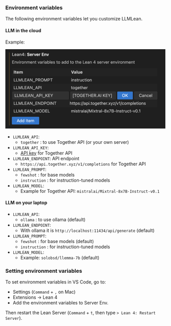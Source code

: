 ### Environment variables

The following environment variables let you customize LLMLean.

#### LLM in the cloud
Example:

<img src="../img/env_example.png" width=500px>

- `LLMLEAN_API`:
  - `together` : to use Together API (or your own server)
- `LLMLEAN_API_KEY`:
  - [API key](https://api.together.xyz/settings/api-keys) for Together API
- `LLMLEAN_ENDPOINT`: API endpoint
  - `https://api.together.xyz/v1/completions` for Together API
- `LLMLEAN_PROMPT`:
  - `fewshot` :  for base models
  - `instruction` : for instruction-tuned models 
- `LLMLEAN_MODEL`:
  - Example for Together API: `mistralai/Mixtral-8x7B-Instruct-v0.1`
 

#### LLM on your laptop
- `LLMLEAN_API`:
  - `ollama` : to use ollama (default)
- `LLMLEAN_ENDPOINT`: 
  - With ollama it is `http://localhost:11434/api/generate` (default)
- `LLMLEAN_PROMPT`:
  - `fewshot` :  for base models (default)
  - `instruction` : for instruction-tuned models
- `LLMLEAN_MODEL`:
  - Example: `solobsd/llemma-7b` (default) 


### Setting environment variables
To set environment variables in VS Code, go to:

- Settings (`Command` + `,` on Mac)
- Extensions -> Lean 4
- Add the environment variables to Server Env. 

Then restart the Lean Server (`Command` + `t`, then type `> Lean 4: Restart Server`).
